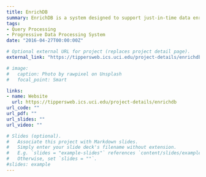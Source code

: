 ```yaml
---
title: EnrichDB
summary: EnrichDB is a system designed to support just-in-time data enrichment during query processing. EnrichDB is motivated by applications that consume (potentially large volumes of) raw data that must first be interpreted using expensive machine learning / signal processing functions prior to being queried/used in analysis. Executing such enrichment during data ingestion (to support real-time analytics) is challenging to scale specially when dataset can be very large and/or when data arrives at a high velocity. EnrichDB addresses this challenge by supporting enrichment at all phases of data processing including intermixing enrichment with query processing. It exploits query context to steer enrichment in ways such that the query results can be computed progressively. EnrichDB is implemented using a layered approach on top of PostgreSQL, though it can easily be layered on other databases. 
tags:
- Query Processing
- Progressive Data Processing System
date: "2016-04-27T00:00:00Z"

# Optional external URL for project (replaces project detail page).
external_link: "https://tippersweb.ics.uci.edu/project-details/enrichdb"

# image:
#   caption: Photo by rawpixel on Unsplash
#   focal_point: Smart

links:
- name: Website 
  url: https://tippersweb.ics.uci.edu/project-details/enrichdb
url_code: ""
url_pdf: ""
url_slides: ""
url_video: ""

# Slides (optional).
#   Associate this project with Markdown slides.
#   Simply enter your slide deck's filename without extension.
#   E.g. `slides = "example-slides"` references `content/slides/example-slides.md`.
#   Otherwise, set `slides = ""`.
#slides: example
---
```


